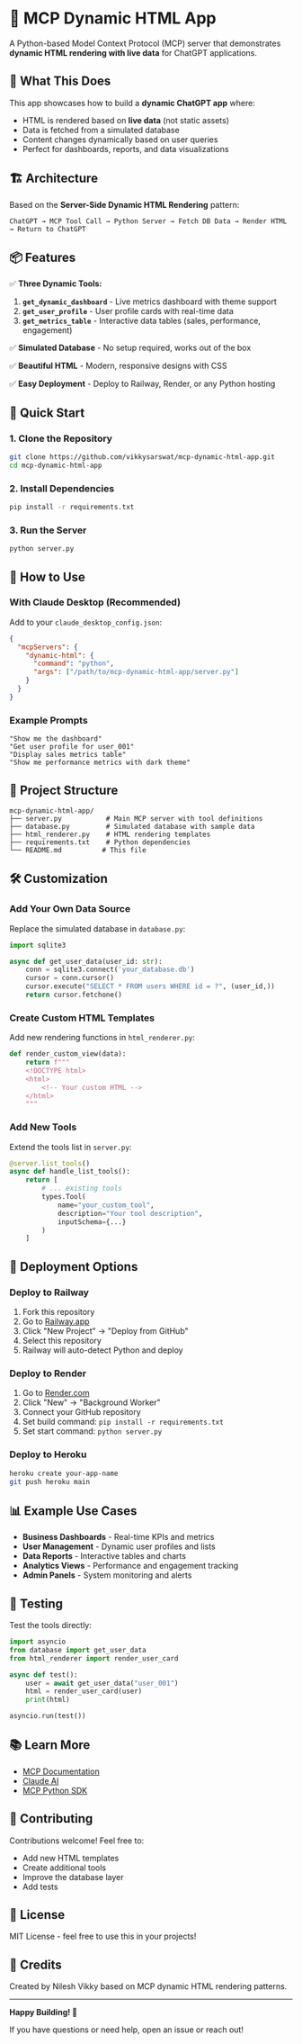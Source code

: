 # 🚀 MCP Dynamic HTML App

A Python-based Model Context Protocol (MCP) server that demonstrates **dynamic HTML rendering with live data** for ChatGPT applications.

## 🎯 What This Does

This app showcases how to build a **dynamic ChatGPT app** where:
- HTML is rendered based on **live data** (not static assets)
- Data is fetched from a simulated database
- Content changes dynamically based on user queries
- Perfect for dashboards, reports, and data visualizations

## 🏗️ Architecture

Based on the **Server-Side Dynamic HTML Rendering** pattern:

```
ChatGPT → MCP Tool Call → Python Server → Fetch DB Data → Render HTML → Return to ChatGPT
```

## 📦 Features

✅ **Three Dynamic Tools:**
1. **`get_dynamic_dashboard`** - Live metrics dashboard with theme support
2. **`get_user_profile`** - User profile cards with real-time data
3. **`get_metrics_table`** - Interactive data tables (sales, performance, engagement)

✅ **Simulated Database** - No setup required, works out of the box

✅ **Beautiful HTML** - Modern, responsive designs with CSS

✅ **Easy Deployment** - Deploy to Railway, Render, or any Python hosting

## 🚀 Quick Start

### 1. Clone the Repository

```bash
git clone https://github.com/vikkysarswat/mcp-dynamic-html-app.git
cd mcp-dynamic-html-app
```

### 2. Install Dependencies

```bash
pip install -r requirements.txt
```

### 3. Run the Server

```bash
python server.py
```

## 🔧 How to Use

### With Claude Desktop (Recommended)

Add to your `claude_desktop_config.json`:

```json
{
  "mcpServers": {
    "dynamic-html": {
      "command": "python",
      "args": ["/path/to/mcp-dynamic-html-app/server.py"]
    }
  }
}
```

### Example Prompts

```
"Show me the dashboard"
"Get user profile for user_001"
"Display sales metrics table"
"Show me performance metrics with dark theme"
```

## 📁 Project Structure

```
mcp-dynamic-html-app/
├── server.py           # Main MCP server with tool definitions
├── database.py         # Simulated database with sample data
├── html_renderer.py    # HTML rendering templates
├── requirements.txt    # Python dependencies
└── README.md          # This file
```

## 🛠️ Customization

### Add Your Own Data Source

Replace the simulated database in `database.py`:

```python
import sqlite3

async def get_user_data(user_id: str):
    conn = sqlite3.connect('your_database.db')
    cursor = conn.cursor()
    cursor.execute("SELECT * FROM users WHERE id = ?", (user_id,))
    return cursor.fetchone()
```

### Create Custom HTML Templates

Add new rendering functions in `html_renderer.py`:

```python
def render_custom_view(data):
    return f"""
    <!DOCTYPE html>
    <html>
        <!-- Your custom HTML -->
    </html>
    """
```

### Add New Tools

Extend the tools list in `server.py`:

```python
@server.list_tools()
async def handle_list_tools():
    return [
        # ... existing tools
        types.Tool(
            name="your_custom_tool",
            description="Your tool description",
            inputSchema={...}
        )
    ]
```

## 🚢 Deployment Options

### Deploy to Railway

1. Fork this repository
2. Go to [Railway.app](https://railway.app)
3. Click "New Project" → "Deploy from GitHub"
4. Select this repository
5. Railway will auto-detect Python and deploy

### Deploy to Render

1. Go to [Render.com](https://render.com)
2. Click "New" → "Background Worker"
3. Connect your GitHub repository
4. Set build command: `pip install -r requirements.txt`
5. Set start command: `python server.py`

### Deploy to Heroku

```bash
heroku create your-app-name
git push heroku main
```

## 📊 Example Use Cases

- **Business Dashboards** - Real-time KPIs and metrics
- **User Management** - Dynamic user profiles and lists
- **Data Reports** - Interactive tables and charts
- **Analytics Views** - Performance and engagement tracking
- **Admin Panels** - System monitoring and alerts

## 🧪 Testing

Test the tools directly:

```python
import asyncio
from database import get_user_data
from html_renderer import render_user_card

async def test():
    user = await get_user_data("user_001")
    html = render_user_card(user)
    print(html)

asyncio.run(test())
```

## 📚 Learn More

- [MCP Documentation](https://modelcontextprotocol.io/)
- [Claude AI](https://claude.ai)
- [MCP Python SDK](https://github.com/modelcontextprotocol/python-sdk)

## 🤝 Contributing

Contributions welcome! Feel free to:
- Add new HTML templates
- Create additional tools
- Improve the database layer
- Add tests

## 📄 License

MIT License - feel free to use this in your projects!

## 🎉 Credits

Created by Nilesh Vikky based on MCP dynamic HTML rendering patterns.

---

**Happy Building! 🚀**

If you have questions or need help, open an issue or reach out!
